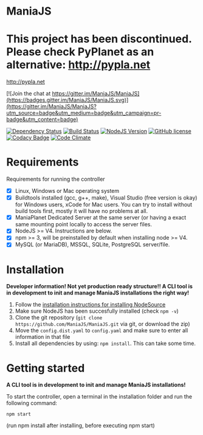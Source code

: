 # ManiaJS

# This project has been discontinued. Please check PyPlanet as an alternative: http://pypla.net

http://pypla.net

[![Join the chat at https://gitter.im/ManiaJS/ManiaJS](https://badges.gitter.im/ManiaJS/ManiaJS.svg)](https://gitter.im/ManiaJS/ManiaJS?utm_source=badge&utm_medium=badge&utm_campaign=pr-badge&utm_content=badge)

[![Dependency Status](https://www.versioneye.com/user/projects/56bc63ef2a29ed0034380562/badge.svg?style=flat)](https://www.versioneye.com/user/projects/56bc63ef2a29ed0034380562)
[![Build Status](https://travis-ci.org/ManiaJS/ManiaJS.svg?branch=master)](https://travis-ci.org/ManiaJS/ManiaJS)
[![NodeJS Version](https://img.shields.io/badge/NodeJS-4.0%2B-80bd01.svg)]()
[![GitHub license](https://img.shields.io/badge/license-ISC-blue.svg)](https://raw.githubusercontent.com/ManiaJS/ManiaJS/master/LICENSE)
[![Codacy Badge](https://api.codacy.com/project/badge/Grade/544e53fcf34f40b3abe97536d400db81)](https://www.codacy.com/app/tomvalk/ManiaJS?utm_source=github.com&amp;utm_medium=referral&amp;utm_content=ManiaJS/ManiaJS&amp;utm_campaign=Badge_Grade)
[![Code Climate](https://codeclimate.com/github/ManiaJS/ManiaJS/badges/gpa.svg)](https://codeclimate.com/github/ManiaJS/ManiaJS)


# Requirements

Requirements for running the controller

- [x] Linux, Windows or Mac operating system
- [x] Buildtools installed (gcc, g++, make), Visual Studio (free version is okay) for Windows users, xCode for Mac users.
      You can try to install without build tools first, mostly it will have no problems at all.
- [x] ManiaPlanet Dedicated Server at the same server (or having a exact same mounting point locally to access the server files.
- [x] NodeJS >= V4. Instructions are below.
- [x] npm >= 3, will be preinstalled by default when installing node >= V4.
- [x] MySQL (or MariaDB), MSSQL, SQLite, PostgreSQL server/file.

# Installation

**Developer information! Not yet production ready structure!! A CLI tool is in development to init and manage ManiaJS installations the right way!**

1. Follow the [installation instructions for installing NodeSource](https://github.com/nodesource/distributions#debinstall)
2. Make sure NodeJS has been succesfully installed (check `npm -v`)
3. Clone the git repository (`git clone https://github.com/ManiaJS/ManiaJS.git` via git, or download the zip)
4. Move the `config.dist.yaml` to `config.yaml` and make sure to enter all information in that file
5. Install all dependencies by using: `npm install`. This can take some time.

# Getting started

**A CLI tool is in development to init and manage ManiaJS installations!**

To start the controller, open a terminal in the installation folder and run the following command:

```
npm start
```

(run npm install after installing, before executing npm start)
